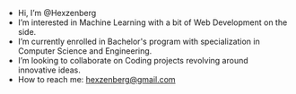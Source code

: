 - Hi, I’m @Hexzenberg
- I’m interested in Machine Learning with a bit of Web Development on the side.
- I’m currently enrolled in Bachelor's program with specialization in Computer Science and Engineering.
- I’m looking to collaborate on Coding projects revolving around innovative ideas.
- How to reach me: hexzenberg@gmail.com

<!---
Hexzenberg/Hexzenberg is a ✨ special ✨ repository because its `README.md` (this file) appears on your GitHub profile.
You can click the Preview link to take a look at your changes.
--->
